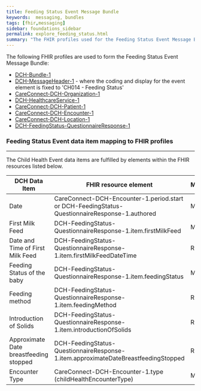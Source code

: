 ```yaml
---
title: Feeding Status Event Message Bundle
keywords:  messaging, bundles
tags: [fhir,messaging]
sidebar: foundations_sidebar
permalink: explore_feeding_status.html
summary: "The FHIR profiles used for the Feeding Status Event Message Bundle"
---
```


The following FHIR profiles are used to form the Feeding Status Event Message Bundle:

- [DCH-Bundle-1](https://fhir.nhs.uk/STU3/StructureDefinition/DCH-Bundle-1)
- [DCH-MessageHeader-1](https://fhir.nhs.uk/STU3/StructureDefinition/DCH-MessageHeader-1) - where the coding and display for the event element is fixed to 'CH014 - Feeding Status'
- [CareConnect-DCH-Organization-1](https://fhir.nhs.uk/STU3/StructureDefinition/CareConnect-DCH-Organization-1)
- [DCH-HealthcareService-1](https://fhir.nhs.uk/STU3/StructureDefinition/DCH-HealthcareService-1)
- [CareConnect-DCH-Patient-1](https://fhir.nhs.uk/STU3/StructureDefinition/CareConnect-DCH-Patient-1)
- [CareConnect-DCH-Encounter-1](https://fhir.nhs.uk/STU3/StructureDefinition/CareConnect-DCH-Encounter-1)
- [CareConnect-DCH-Location-1](https://fhir.nhs.uk/STU3/StructureDefinition/CareConnect-DCH-Location-1)
- [DCH-FeedingStatus-QuestionnaireResponse-1](https://fhir.nhs.uk/STU3/StructureDefinition/DCH-FeedingStatus-QuestionnaireResponse-1)

### Feeding Status Event data item mapping to FHIR profiles ###
----------
The Child Health Event data items are fulfilled by elements within the FHIR resources listed below.
                                                                                                   
| DCH Data Item                                | FHIR resource element                                                                          | Mandatory/Required/Optional |
|----------------------------------------------|------------------------------------------------------------------------------------------------|-----------------------------|
| Date                                         | CareConnect-DCH-Encounter-1.period.start or DCH-FeedingStatus-QuestionnaireResponse-1.authored | Mandatory                   |
| First Milk Feed                              | DCH-FeedingStatus-QuestionnaireResponse-1.item.firstMilkFeed                | Mandatory                   |
| Date and Time of First Milk Feed             | DCH-FeedingStatus-QuestionnaireResponse-1.item.firstMilkFeedDateTime                | Required                    |
| Feeding Status of the baby                   | DCH-FeedingStatus-QuestionnaireResponse-1.item.feedingStatus                | Mandatory                   |
| Feeding method                               | DCH-FeedingStatus-QuestionnaireResponse-1.item.feedingMethod              | Required                    |
| Introduction of Solids                       | DCH-FeedingStatus-QuestionnaireResponse-1.item.introductionOfSolids        | Required                    |
| Approximate Date breastfeeding stopped       | DCH-FeedingStatus-QuestionnaireResponse-1.item.approximateDateBreastfeedingStopped        | Required                    |
| Encounter Type                               | CareConnect-DCH-Encounter-1.type (childHealthEncounterType)                                      | Mandatory                   |